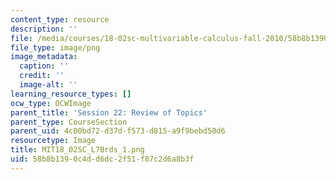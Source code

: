 ```yaml
---
content_type: resource
description: ''
file: /media/courses/18-02sc-multivariable-calculus-fall-2010/58b8b1390c4dd6dc2f51f87c2d6a8b3f_MIT18_02SC_L7Brds_1.png
file_type: image/png
image_metadata:
  caption: ''
  credit: ''
  image-alt: ''
learning_resource_types: []
ocw_type: OCWImage
parent_title: 'Session 22: Review of Topics'
parent_type: CourseSection
parent_uid: 4c00bd72-d37d-f573-d815-a9f9bebd50d6
resourcetype: Image
title: MIT18_02SC_L7Brds_1.png
uid: 58b8b139-0c4d-d6dc-2f51-f87c2d6a8b3f
---
```

